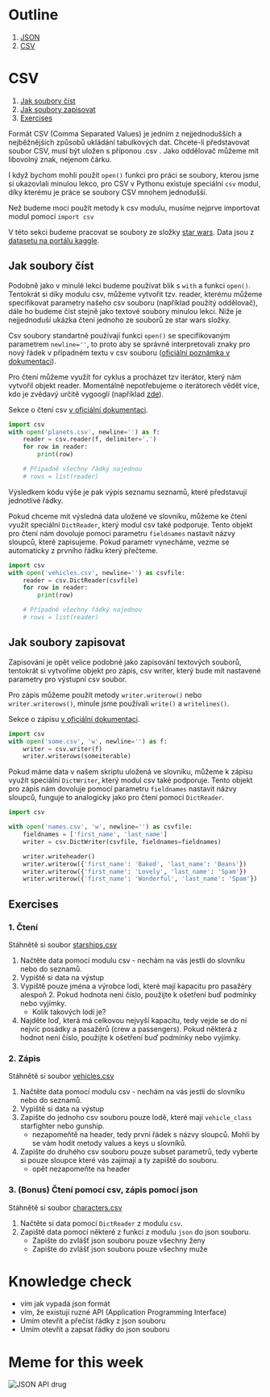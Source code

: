 # Outline

1. [JSON](https://kodim.cz/czechitas/python-data/zaklady-programovani/slovniky-json/#format-json)
2. [CSV](#csv)

# CSV

1. [Jak soubory číst](#jak-soubory-číst)
2. [Jak soubory zapisovat](#jak-soubory-zapisovat)
3. [Exercises](#exercises)

Formát CSV (Comma Separated Values) je jedním z nejjednodušších a nejběžnějších způsobů ukládání tabulkových dat. Chcete-li představovat soubor CSV, musí být uložen s příponou .csv . Jako oddělovač můžeme mít libovolný znak, nejenom čárku.

I když bychom mohli použít  `open()` funkci pro práci se soubory, kterou jsme si ukazovlali minulou lekco, pro CSV v Pythonu existuje speciální `csv` modul, díky kterému je práce se soubory CSV mnohem jednodušší.

Než budeme moci použít metody k csv modulu, musíme nejprve importovat modul pomocí `import csv`

V této sekci budeme pracovat se soubory ze složky [star wars](star_wars/). Data jsou z [datasetu na portálu kaggle](https://www.kaggle.com/datasets/jsphyg/star-wars?resource=download).

## Jak soubory číst

Podobně jako v minulé lekci budeme používat blik s `with` a funkci `open()`. Tentokrát si díky modulu csv, můžeme vytvořit tzv. reader, kterému můžeme specifikovat parametry našeho csv souboru (například použitý oddělovač), dále ho budeme číst stejně jako textové soubory minulou lekci. Níže je nejjednoduší ukázka čtení jednoho ze souborů ze star wars složky.

Csv soubory standartně používají funkci `open()` se specifikovaným parametrem `newline=''`, to proto aby se správně interpretovali znaky pro nový řádek v případném textu v csv souboru ([oficiální poznámka v dokumentaci](https://docs.python.org/3/library/csv.html#id3)).

Pro čtení můžeme využít for cyklus a procházet tzv iterátor, který nám vytvořil objekt reader. Momentálně nepotřebujeme o iterátorech vědět více, kdo je zvědavý určitě vygooglí (například [zde](https://wiki.python.org/moin/Iterator)).

Sekce o čtení csv [v oficiální dokumentaci](https://docs.python.org/3/library/csv.html#reader-objects).

```python
import csv
with open('planets.csv', newline='') as f:
    reader = csv.reader(f, delimiter=',')
    for row in reader:
        print(row)

    # Případně všechny řádký najednou
    # rows = list(reader)
```

Výsledkem kódu výše je pak výpis seznamu seznamů, které představují jednotlivé řádky.

Pokud chceme mít výsledná data uložené ve slovníku, můžeme ke čtení využít speciální `DictReader`, který modul csv také podporuje. Tento objekt pro čtení nám dovoluje pomocí parametru `fieldnames` nastavit názvy sloupců, které zapisujeme. Pokud parametr vynecháme, vezme se automaticky z prvního řádku který přečteme.

```python
import csv
with open('vehicles.csv', newline='') as csvfile:
    reader = csv.DictReader(csvfile)
    for row in reader:
        print(row)

    # Případně všechny řádký najednou
    # rows = list(reader)
```

## Jak soubory zapisovat

Zapisování je opět velice podobné jako zapisování textových souborů, tentokrát si vytvoříme objekt pro zápis, csv writer, který bude mít nastavené parametry pro výstupní csv soubor.

Pro zápis můžeme použít metody `writer.writerow()` nebo `writer.writerows()`, minule jsme používali `write()` a `writelines()`.

Sekce o zápisu [v oficiální dokumentaci](https://docs.python.org/3/library/csv.html#writer-objects).

```python
import csv
with open('some.csv', 'w', newline='') as f:
    writer = csv.writer(f)
    writer.writerows(someiterable)
```

Pokud máme data v našem skriptu uložená ve slovníku, můžeme k zápisu využít speciální `DictWriter`, který modul csv také podporuje. Tento objekt pro zápis nám dovoluje pomocí parametru `fieldnames` nastavit názvy sloupců, funguje to analogicky jako pro čtení pomocí `DictReader`.

```python
import csv

with open('names.csv', 'w', newline='') as csvfile:
    fieldnames = ['first_name', 'last_name']
    writer = csv.DictWriter(csvfile, fieldnames=fieldnames)

    writer.writeheader()
    writer.writerow({'first_name': 'Baked', 'last_name': 'Beans'})
    writer.writerow({'first_name': 'Lovely', 'last_name': 'Spam'})
    writer.writerow({'first_name': 'Wonderful', 'last_name': 'Spam'})
```

## Exercises

### 1. Čtení

Stáhnětě si soubor [starships.csv](star_wars/starships.csv)

1. Načtěte data pomocí modulu csv - nechám na vás jestli do slovníku nebo do seznamů.
2. Vypiště si data na výstup
3. Vypiště pouze jména a výrobce lodí, které mají kapacitu pro pasažéry alespoň 2.
   Pokud hodnota není číslo, použijte k ošetření buď podmínky nebo vyjímky.
   - Kolik takových lodí je?
4. Najděte loď, která má celkovou nejvyší kapacitu, tedy vejde se do ní nejvíc posádky a pasažérů (crew a passengers).
   Pokud některá z hodnot není číslo, použijte k ošetření buď podmínky nebo vyjímky.

### 2. Zápis

Stáhnětě si soubor [vehicles.csv](star_wars/vehicles.csv)

1. Načtěte data pomocí modulu csv - nechám na vás jestli do slovníku nebo do seznamů.
2. Vypiště si data na výstup
3. Zapište do jednoho csv souboru pouze lodě, které mají `vehicle_class` starfighter nebo gunship.
   - nezapomeňtě na header, tedy první řádek s názvy sloupců. Mohli by se vám hodit metody values a keys u slovníků.
4. Zapište do druhého csv souboru pouze subset parametrů, tedy vyberte si pouze sloupce které vás zajímají a ty zapiště do souboru.
   - opět nezapomeňte na header

### 3. (Bonus) Čtení pomocí csv, zápis pomocí json

Stáhnětě si soubor [characters.csv](star_wars/characters.csv)

1. Načtěte si data pomocí `DictReader` z modulu `csv`.
2. Zapiště data pomocí některé z funkcí z modulu `json` do json souboru.
   - Zapište do zvlášť json souboru pouze všechny ženy
   - Zapište do zvlášť json souboru pouze všechny muže

# Knowledge check

- vím jak vypadá json formát
- vím, že existují ruzné API (Application Programming Interface)
- Umím otevřít a přečíst řádky z json souboru
- Umím otevřít a zapsat řádky do json souboru

# Meme for this week

![JSON API drug](https://memegenerator.net/img/instances/68258022.jpg)
